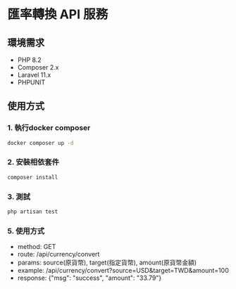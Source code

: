 # 匯率轉換 API 服務

## 環境需求

- PHP 8.2
- Composer 2.x
- Laravel 11.x
- PHPUNIT

## 使用方式

### 1. 執行docker composer
```bash
docker composer up -d
```
### 2. 安裝相依套件
```bash
composer install
```

### 3. 測試
```bash
php artisan test
```

### 5. 使用方式
- method: GET
- route: /api/currency/convert
- params: source(原貨幣), target(指定貨幣), amount(原貨幣金額)
- example: /api/currency/convert?source=USD&target=TWD&amount=100
- response: {"msg": "success", "amount": "33.79"}